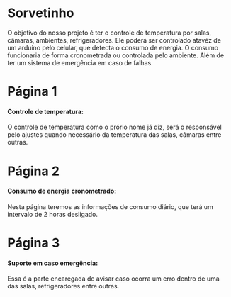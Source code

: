 # Sorvetinho
O objetivo do nosso projeto é ter o controle de temperatura por salas, câmaras, ambientes, refrigeradores.
Ele poderá ser controlado atavéz de um arduíno pelo celular, que detecta o consumo de energia.
O consumo funcionaria de forma cronometrada ou controlada pelo ambiente. Além de ter um sistema de emergência 
em caso de falhas.



# Página 1
#### Controle de temperatura:

O controle de temperatura como o prório nome já diz, será o responsável pelo ajustes quando necessário da temperatura das salas, câmaras entre outras.

# Página 2
#### Consumo de energia cronometrado: 

Nesta página teremos as informações de consumo diário, que terá um intervalo de 2 horas desligado.

# Página 3
#### Suporte em caso emergência:

Essa é a parte encaregada de avisar caso ocorra um erro dentro de uma das salas, refrigeradores entre outras.
